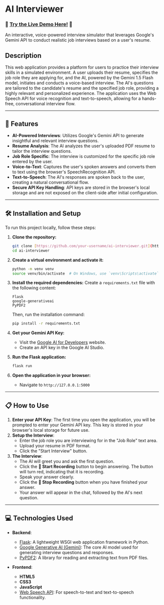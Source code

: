 # AI Interviewer

### 🔴 [Try the Live Demo Here!](https://personal-ai-interviewer.onrender.com/) 🔴

An interactive, voice-powered interview simulator that leverages Google's Gemini API to conduct realistic job interviews based on a user's resume.

## Description

This web application provides a platform for users to practice their interview skills in a simulated environment. A user uploads their resume, specifies the job role they are applying for, and the AI, powered by the Gemini 1.5 Flash model, initiates and conducts a voice-based interview. The AI's questions are tailored to the candidate's resume and the specified job role, providing a highly relevant and personalized experience. The application uses the Web Speech API for voice recognition and text-to-speech, allowing for a hands-free, conversational interview flow.

***

## 🚀 Features

* **AI-Powered Interviews**: Utilizes Google's Gemini API to generate insightful and relevant interview questions.
* **Resume Analysis**: The AI analyzes the user's uploaded PDF resume to tailor the interview questions.
* **Job Role Specific**: The interview is customized for the specific job role entered by the user.
* **Voice-to-Text**: Captures the user's spoken answers and converts them to text using the browser's SpeechRecognition API.
* **Text-to-Speech**: The AI's responses are spoken back to the user, creating a natural conversational flow.
* **Secure API Key Handling**: API keys are stored in the browser's local storage and are not exposed on the client-side after initial configuration.

***

## 🛠️ Installation and Setup

To run this project locally, follow these steps:

1.  **Clone the repository:**
    ```bash
    git clone [https://github.com/your-username/ai-interviewer.git](https://github.com/your-username/ai-interviewer.git)
    cd ai-interviewer
    ```

2.  **Create a virtual environment and activate it:**
    ```bash
    python -m venv venv
    source venv/bin/activate  # On Windows, use `venv\Scripts\activate`
    ```

3.  **Install the required dependencies:**
    Create a `requirements.txt` file with the following content:
    ```
    Flask
    google-generativeai
    PyPDF2
    ```
    Then, run the installation command:
    ```bash
    pip install -r requirements.txt
    ```

4.  **Get your Gemini API Key:**
    * Visit the [Google AI for Developers](https://ai.google.dev/) website.
    * Create an API key in the Google AI Studio.

5.  **Run the Flask application:**
    ```bash
    flask run
    ```

6.  **Open the application in your browser:**
    * Navigate to `http://127.0.0.1:5000`

***

## 📋 How to Use

1.  **Enter your API Key**: The first time you open the application, you will be prompted to enter your Gemini API key. This key is stored in your browser's local storage for future use.
2.  **Setup the Interview**:
    * Enter the job role you are interviewing for in the "Job Role" text area.
    * Upload your resume in PDF format.
    * Click the "Start Interview" button.
3.  **The Interview**:
    * The AI will greet you and ask the first question.
    * Click the **🎤 Start Recording** button to begin answering. The button will turn red, indicating that it is recording.
    * Speak your answer clearly.
    * Click the **🛑 Stop Recording** button when you have finished your answer.
    * Your answer will appear in the chat, followed by the AI's next question.

***

## 💻 Technologies Used

* **Backend**:
    * [Flask](https://flask.palletsprojects.com/): A lightweight WSGI web application framework in Python.
    * [Google Generative AI (Gemini)](https://ai.google.dev/): The core AI model used for generating interview questions and responses.
    * [PyPDF2](https://pypdf2.readthedocs.io/): A library for reading and extracting text from PDF files.

* **Frontend**:
    * **HTML5**
    * **CSS3**
    * **JavaScript**
    * [Web Speech API](https://developer.mozilla.org/en-US/docs/Web/API/Web_Speech_API): For speech-to-text and text-to-speech functionality.
